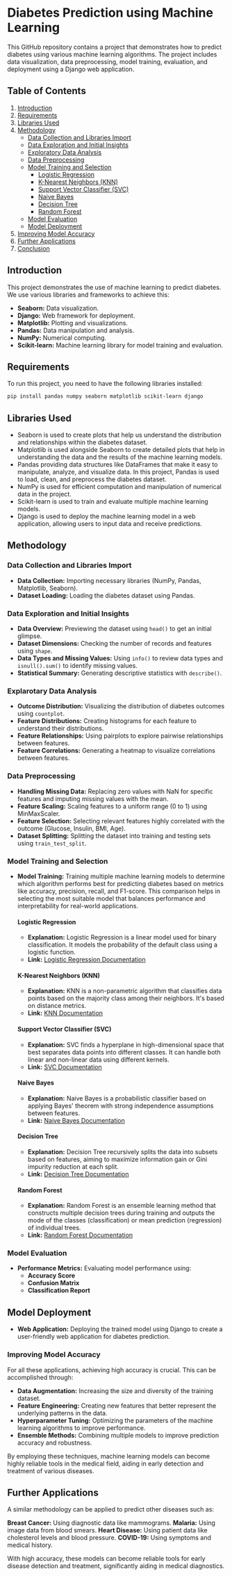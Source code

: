 # Diabetes Prediction using Machine Learning

This GitHub repository contains a project that demonstrates how to predict diabetes using various machine learning algorithms. The project includes data visualization, data preprocessing, model training, evaluation, and deployment using a Django web application.

## Table of Contents
1. [Introduction](#introduction)
2. [Requirements](#requirements)
3. [Libraries Used](#libraries-used)
4. [Methodology](#methodology)
   - [Data Collection and Libraries Import](#data-collection-and-libraries-import)
   - [Data Exploration and Initial Insights](#data-exploration-and-initial-insights)
   - [Exploratory Data Analysis](#exploratory-data-analysis)
   - [Data Preprocessing](#data-preprocessing)
   - [Model Training and Selection](#model-training-and-selection)
     - [Logistic Regression](#logistic-regression)
     - [K-Nearest Neighbors (KNN)](#k-nearest-neighbors-knn)
     - [Support Vector Classifier (SVC)](#support-vector-classifier-svc)
     - [Naive Bayes](#naive-bayes)
     - [Decision Tree](#decision-tree)
     - [Random Forest](#random-forest)
   - [Model Evaluation](#model-evaluation)
   - [Model Deployment](#model-deployment)
5. [Improving Model Accuracy](#improving-model-accuracy)
6. [Further Applications](#further-applications)
7. [Conclusion](#conclusion)

## Introduction
This project demonstrates the use of machine learning to predict diabetes. We use various libraries and frameworks to achieve this:

- **Seaborn:** Data visualization.
- **Django:** Web framework for deployment.
- **Matplotlib:** Plotting and visualizations.
- **Pandas:** Data manipulation and analysis.
- **NumPy:** Numerical computing.
- **Scikit-learn:** Machine learning library for model training and evaluation.

## Requirements
To run this project, you need to have the following libraries installed:

```sh
pip install pandas numpy seaborn matplotlib scikit-learn django
```

## Libraries Used

 - Seaborn is used to create plots that help us understand the distribution and relationships within the diabetes dataset.
 - Matplotlib is used alongside Seaborn to create detailed plots that help in understanding the data and the results of the machine learning models.
 - Pandas providing data structures like DataFrames that make it easy to manipulate, analyze, and visualize data. In this project, Pandas is used to load, clean, and preprocess the diabetes dataset.
 - NumPy is used for efficient computation and manipulation of numerical data in the project.
 - Scikit-learn is used to train and evaluate multiple machine learning models.
 - Django is used to deploy the machine learning model in a web application, allowing users to input data and receive predictions.

## Methodology

### Data Collection and Libraries Import
- **Data Collection:** Importing necessary libraries (NumPy, Pandas, Matplotlib, Seaborn).
- **Dataset Loading:** Loading the diabetes dataset using Pandas.

### Data Exploration and Initial Insights
- **Data Overview:** Previewing the dataset using `head()` to get an initial glimpse.
- **Dataset Dimensions:** Checking the number of records and features using `shape`.
- **Data Types and Missing Values:** Using `info()` to review data types and `isnull().sum()` to identify missing values.
- **Statistical Summary:** Generating descriptive statistics with `describe()`.

### Explarotary Data Analysis
- **Outcome Distribution:** Visualizing the distribution of diabetes outcomes using `countplot`.
- **Feature Distributions:** Creating histograms for each feature to understand their distributions.
- **Feature Relationships:** Using pairplots to explore pairwise relationships between features.
- **Feature Correlations:** Generating a heatmap to visualize correlations between features.

### Data Preprocessing
- **Handling Missing Data:** Replacing zero values with NaN for specific features and imputing missing values with the mean.
- **Feature Scaling:** Scaling features to a uniform range (0 to 1) using MinMaxScaler.
- **Feature Selection:** Selecting relevant features highly correlated with the outcome (Glucose, Insulin, BMI, Age).
- **Dataset Splitting:** Splitting the dataset into training and testing sets using `train_test_split`.

### Model Training and Selection
- **Model Training:** Training multiple machine learning models to determine which algorithm performs best for predicting diabetes based on metrics like accuracy, precision, recall, and F1-score. This comparison helps in selecting the most suitable model that balances performance and interpretability for real-world applications.

  #### Logistic Regression
  - **Explanation:** Logistic Regression is a linear model used for binary classification. It models the probability of the default class using a logistic function.
  - **Link:** [Logistic Regression Documentation](https://scikit-learn.org/stable/modules/generated/sklearn.linear_model.LogisticRegression.html)

  #### K-Nearest Neighbors (KNN)
  - **Explanation:** KNN is a non-parametric algorithm that classifies data points based on the majority class among their neighbors. It's based on distance metrics.
  - **Link:** [KNN Documentation](https://scikit-learn.org/stable/modules/generated/sklearn.neighbors.KNeighborsClassifier.html)

  #### Support Vector Classifier (SVC)
  - **Explanation:** SVC finds a hyperplane in high-dimensional space that best separates data points into different classes. It can handle both linear and non-linear data using different kernels.
  - **Link:** [SVC Documentation](https://scikit-learn.org/stable/modules/generated/sklearn.svm.SVC.html)

  #### Naive Bayes
  - **Explanation:** Naive Bayes is a probabilistic classifier based on applying Bayes' theorem with strong independence assumptions between features.
  - **Link:** [Naive Bayes Documentation](https://scikit-learn.org/stable/modules/naive_bayes.html)

  #### Decision Tree
  - **Explanation:** Decision Tree recursively splits the data into subsets based on features, aiming to maximize information gain or Gini impurity reduction at each split.
  - **Link:** [Decision Tree Documentation](https://scikit-learn.org/stable/modules/generated/sklearn.tree.DecisionTreeClassifier.html)

  #### Random Forest
  - **Explanation:** Random Forest is an ensemble learning method that constructs multiple decision trees during training and outputs the mode of the classes (classification) or mean prediction (regression) of individual trees.
  - **Link:** [Random Forest Documentation](https://scikit-learn.org/stable/modules/generated/sklearn.ensemble.RandomForestClassifier.html)


### Model Evaluation
- **Performance Metrics:** Evaluating model performance using:
  - **Accuracy Score**
  - **Confusion Matrix**
  - **Classification Report**

## Model Deployment
- **Web Application:** Deploying the trained model using Django to create a user-friendly web application for diabetes prediction.

### Improving Model Accuracy
For all these applications, achieving high accuracy is crucial. This can be accomplished through:
- **Data Augmentation:** Increasing the size and diversity of the training dataset.
- **Feature Engineering:** Creating new features that better represent the underlying patterns in the data.
- **Hyperparameter Tuning:** Optimizing the parameters of the machine learning algorithms to improve performance.
- **Ensemble Methods:** Combining multiple models to improve prediction accuracy and robustness.

By employing these techniques, machine learning models can become highly reliable tools in the medical field, aiding in early detection and treatment of various diseases.

## Further Applications
A similar methodology can be applied to predict other diseases such as:

**Breast Cancer:** Using diagnostic data like mammograms.
**Malaria:** Using image data from blood smears.
**Heart Disease:** Using patient data like cholesterol levels and blood pressure.
**COVID-19:** Using symptoms and medical history.

With high accuracy, these models can become reliable tools for early disease detection and treatment, significantly aiding in medical diagnostics.
